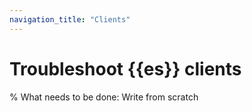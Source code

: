 ```yaml
---
navigation_title: "Clients"
---
```


# Troubleshoot {{es}} clients

% What needs to be done: Write from scratch